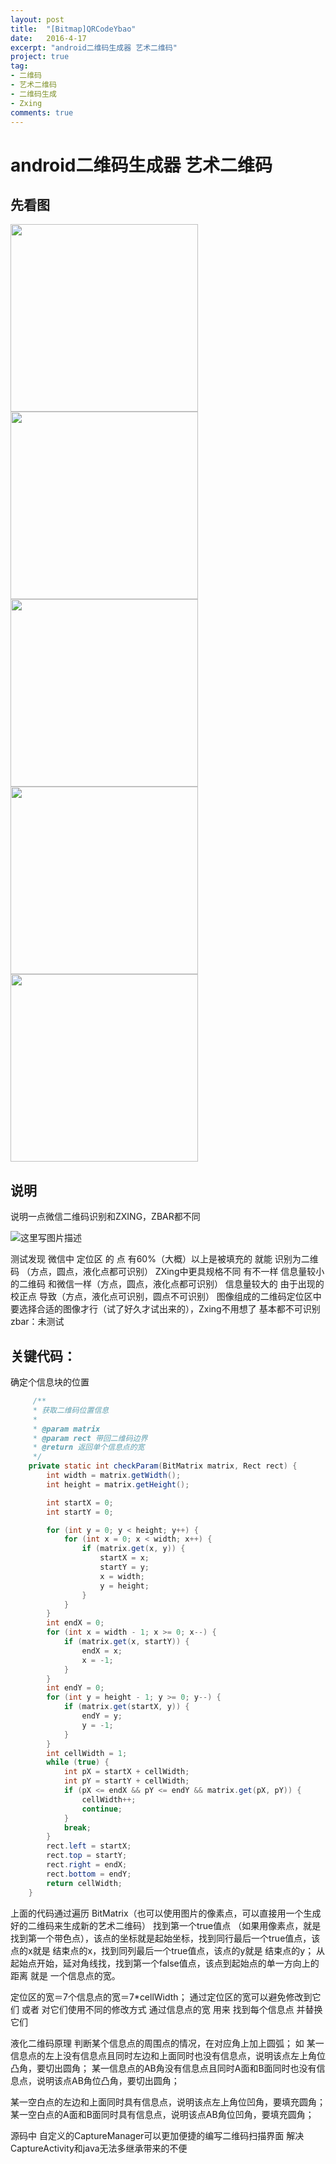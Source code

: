 ```yaml
---
layout: post
title:  "[Bitmap]QRCodeYbao"
date:   2016-4-17
excerpt: "android二维码生成器 艺术二维码"
project: true
tag:
- 二维码 
- 艺术二维码
- 二维码生成
- Zxing
comments: true
---
```


android二维码生成器 艺术二维码
===

先看图
----

<img src="http://img.blog.csdn.net/20160420030537857" width="300px" />
<img src="http://img.blog.csdn.net/20160420030628714" width="300px" />
<img src="http://img.blog.csdn.net/20160420030704640" width="300px" />
<img src="http://img.blog.csdn.net/20160420030752078" width="300px" />
<img src="http://img.blog.csdn.net/20160420030821001" width="300px" />

说明
----

说明一点微信二维码识别和ZXING，ZBAR都不同 

![这里写图片描述](http://img.blog.csdn.net/20160420033220427)

测试发现 
微信中 定位区 的 点 有60%（大概）以上是被填充的 就能 识别为二维码 （方点，圆点，液化点都可识别）
ZXing中更具规格不同 有不一样 信息量较小的二维码 和微信一样（方点，圆点，液化点都可识别）
信息量较大的 由于出现的校正点 导致（方点，液化点可识别，圆点不可识别）
图像组成的二维码定位区中要选择合适的图像才行（试了好久才试出来的），Zxing不用想了 基本都不可识别
zbar：未测试


关键代码：
----

确定个信息块的位置
``` java
     /**
     * 获取二维码位置信息
     *
     * @param matrix
     * @param rect 带回二维码边界
     * @return 返回单个信息点的宽
     */
    private static int checkParam(BitMatrix matrix, Rect rect) {
        int width = matrix.getWidth();
        int height = matrix.getHeight();

        int startX = 0;
        int startY = 0;

        for (int y = 0; y < height; y++) {
            for (int x = 0; x < width; x++) {
                if (matrix.get(x, y)) {
                    startX = x;
                    startY = y;
                    x = width;
                    y = height;
                }
            }
        }
        int endX = 0;
        for (int x = width - 1; x >= 0; x--) {
            if (matrix.get(x, startY)) {
                endX = x;
                x = -1;
            }
        }
        int endY = 0;
        for (int y = height - 1; y >= 0; y--) {
            if (matrix.get(startX, y)) {
                endY = y;
                y = -1;
            }
        }
        int cellWidth = 1;
        while (true) {
            int pX = startX + cellWidth;
            int pY = startY + cellWidth;
            if (pX <= endX && pY <= endY && matrix.get(pX, pY)) {
                cellWidth++;
                continue;
            }
            break;
        }
        rect.left = startX;
        rect.top = startY;
        rect.right = endX;
        rect.bottom = endY;
        return cellWidth;
    }
```
上面的代码通过遍历 BitMatrix（也可以使用图片的像素点，可以直接用一个生成好的二维码来生成新的艺术二维码） 找到第一个true值点 （如果用像素点，就是找到第一个带色点），该点的坐标就是起始坐标，找到同行最后一个true值点，该点的x就是 结束点的x，找到同列最后一个true值点，该点的y就是 结束点的y；
从起始点开始，延对角线找，找到第一个false值点，该点到起始点的单一方向上的距离 就是 一个信息点的宽。

定位区的宽＝7个信息点的宽＝7*cellWidth；
通过定位区的宽可以避免修改到它们 或者 对它们使用不同的修改方式
通过信息点的宽 用来 找到每个信息点 并替换它们

液化二维码原理
判断某个信息点的周围点的情况，在对应角上加上圆弧；
如
某一信息点的左上没有信息点且同时左边和上面同时也没有信息点，说明该点左上角位凸角，要切出圆角；
某一信息点的AB角没有信息点且同时A面和B面同时也没有信息点，说明该点AB角位凸角，要切出圆角；

某一空白点的左边和上面同时具有信息点，说明该点左上角位凹角，要填充圆角；
某一空白点的A面和B面同时具有信息点，说明该点AB角位凹角，要填充圆角；


源码中 自定义的CaptureManager可以更加便捷的编写二维码扫描界面 解决CaptureActivity和java无法多继承带来的不便





